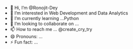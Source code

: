 - 👋 Hi, I’m @Ronojit-Dey
- 👀 I’m interested in Web Development and Data Analytics
- 🌱 I’m currently learning ...Python
- 💞️ I’m looking to collaborate on ...
- 📫 How to reach me ... @create_cry_try
- 😄 Pronouns: ...
- ⚡ Fun fact: ...

<!---
Ronojit-Dey/Ronojit-Dey is a ✨ special ✨ repository because its `README.md` (this file) appears on your GitHub profile.
You can click the Preview link to take a look at your changes.
--->
